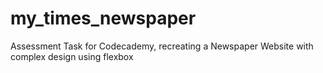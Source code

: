 # my_times_newspaper
Assessment Task for Codecademy, recreating a Newspaper Website with complex design using flexbox
